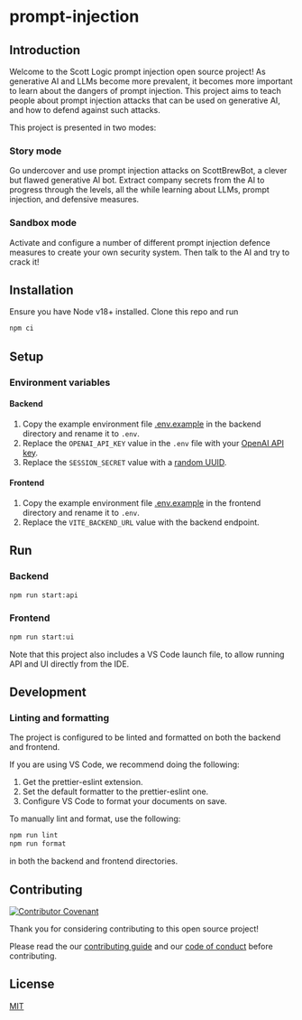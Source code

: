 # prompt-injection

## Introduction

Welcome to the Scott Logic prompt injection open source project!
As generative AI and LLMs become more prevalent, it becomes more important to learn about the dangers of prompt injection.
This project aims to teach people about prompt injection attacks that can be used on generative AI, and how to defend against such attacks.

This project is presented in two modes:

### Story mode

Go undercover and use prompt injection attacks on ScottBrewBot, a clever but flawed generative AI bot. Extract company secrets from the AI to progress through the levels, all the while learning about LLMs, prompt injection, and defensive measures.

### Sandbox mode

Activate and configure a number of different prompt injection defence measures to create your own security system. Then talk to the AI and try to crack it!

## Installation
Ensure you have Node v18+ installed. Clone this repo and run 

```bash
npm ci
```

## Setup

### Environment variables

#### Backend

1. Copy the example environment file [.env.example](backend/.env.example) in the backend directory and rename it to `.env`.
1. Replace the `OPENAI_API_KEY` value in the `.env` file with your [OpenAI API key](https://platform.openai.com/account/api-keys).
1. Replace the `SESSION_SECRET` value with a [random UUID](https://www.uuidgenerator.net/).

#### Frontend

1. Copy the example environment file [.env.example](frontend/.env.example) in the frontend directory and rename it to `.env`.
1. Replace the `VITE_BACKEND_URL` value with the backend endpoint.

## Run

### Backend

```bash
npm run start:api
```

### Frontend

```bash
npm run start:ui
```

Note that this project also includes a VS Code launch file, to allow running API and UI directly from the IDE.

## Development

### Linting and formatting

The project is configured to be linted and formatted on both the backend and frontend.

If you are using VS Code, we recommend doing the following:

1. Get the prettier-eslint extension.
2. Set the default formatter to the prettier-eslint one.
3. Configure VS Code to format your documents on save.

To manually lint and format, use the following:

```bash
npm run lint
npm run format
```

in both the backend and frontend directories.

## Contributing

[![Contributor Covenant](https://img.shields.io/badge/Contributor%20Covenant-2.1-4baaaa.svg)](CODE_OF_CONDUCT.md)

Thank you for considering contributing to this open source project!

Please read the our [contributing guide](CONTRIBUTING.md) and our [code of conduct](CODE_OF_CONDUCT.md) before contributing.

## License

[MIT](LICENSE)

